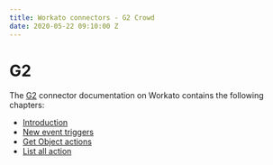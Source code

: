```yaml
---
title: Workato connectors - G2 Crowd
date: 2020-05-22 09:10:00 Z
---
```


# G2
The [G2](https://www.g2.com) connector documentation on Workato contains the following chapters:
  * [Introduction](/connectors/g2/introduction.md)
  * [New event triggers](/connectors/g2/event_triggers.md)
  * [Get Object actions](/connectors/g2/get_object_actions.md)
  * [List all action](/connectors/g2/list_all_action.md)
